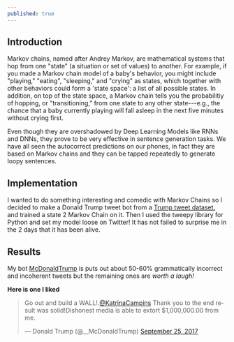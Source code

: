 ```yaml
---
published: true
---
```

## Introduction

Markov chains, named after Andrey Markov, are mathematical systems that hop from one "state" (a situation or set of values) to another. For example, if you made a Markov chain model of a baby's behavior, you might include "playing," "eating", "sleeping," and "crying" as states, which together with other behaviors could form a 'state space': a list of all possible states. In addition, on top of the state space, a Markov chain tells you the probabilitiy of hopping, or "transitioning," from one state to any other state---e.g., the chance that a baby currently playing will fall asleep in the next five minutes without crying first.

Even though they are overshadowed by Deep Learning Models like RNNs and DNNs, they prove to be very effective in sentence generation tasks. We have all seen the autocorrect predictions on our phones, in fact they are based on Markov chains and they can be tapped repeatedly to generate loopy sentences.

## Implementation

I wanted to do something interesting and comedic with Markov Chains so I decided to make a Donald Trump tweet bot from a [Trump tweet dataset.](https://www.kaggle.com/kingburrito666/better-donald-trump-tweets) and trained a state 2 Markov Chain on it.
Then I used the tweepy library for Python and set my model loose on Twitter! It has not failed to surprise me in the 2 days that it has been alive.

## Results

My bot [McDonaldTrump](https://twitter.com/__McDonaldTrump) is puts out about 50-60% grammatically incorrect and incoherent tweets but the remaining ones are *worth a laugh!*

**Here is one I liked**

<blockquote class="twitter-tweet" data-lang="en"><p lang="en" dir="ltr">Go out and build a WALL!.<a href="https://twitter.com/KatrinaCampins?ref_src=twsrc%5Etfw">@KatrinaCampins</a> Thank you to the end result was solid!Dishonest media is able to extort $1,000,000.00 from me.</p>&mdash; Donald Trump (@__McDonaldTrump) <a href="https://twitter.com/__McDonaldTrump/status/912251927349559296?ref_src=twsrc%5Etfw">September 25, 2017</a></blockquote>
<script async src="//platform.twitter.com/widgets.js" charset="utf-8"></script>